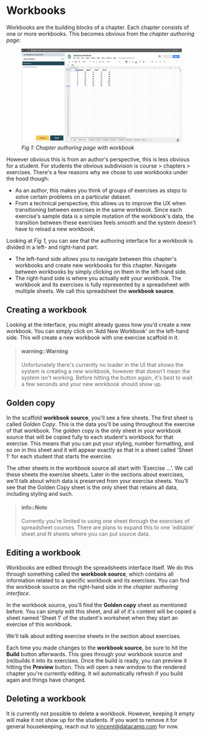# Workbooks

Workbooks are the building blocks of a chapter. Each chapter consists of one or more workbooks. This
becomes obvious from the _chapter authoring page_:

<figure>
  <img src="images/chapter_page_workbook.png" alt="Chapter authoring page with workbook">
  <figcaption><em>Fig 1: Chapter authoring page with workbook</em></figcaption>
</figure>

However obvious this is from an author's perspective, this is less obvious for a student. For
students the obvious subdivision is course > chapters > exercises. There's a few reasons why we
chose to use workbooks under the hood though:

* As an author, this makes you think of groups of exercises as steps to solve certain problems on a
  particular dataset.
* From a technical perspective, this allows us to improve the UX when transitioning between
  exercises in the same workbook. Since each exercise's sample data is a simple mutation of the
  workbook's data, the transition between these exercises feels smooth and the system doesn't have
  to reload a new workbook.

Looking at _Fig 1_, you can see that the authoring interface for a workbook is divided in a left-
and right-hand part.

* The left-hand side allows you to navigate between this chapter's workbooks and create new
  workbooks for this chapter. Navigate between workbooks by simply clicking on them in the left-hand
  side.
* The right-hand side is where you actually edit your workbook. The workbook and its exercises is
  fully represented by a spreadsheet with multiple sheets. We call this spreadsheet the **workbook
  source**.

## Creating a workbook

Looking at the interface, you might already guess how you'd create a new workbook. You can simply
click on 'Add New Workbook' on the left-hand side. This will create a new workbook with one exercise
scaffold in it.

> #### warning::Warning
>
> Unfortunately there's currently no loader in the UI that shows the system is creating a
> new workbook, however that doesn't mean the system isn't working. Before hitting the button again,
> it's best to wait a few seconds and your new workbook should show up.

## Golden copy

In the scaffold **workbook source**, you'll see a few sheets. The first sheet is called _Golden
Copy_. This is the data you'll be using throughout the exercise of that workbook. The golden copy is
the only sheet in your workbook source that will be copied fully to each student's workbook for that
exercise. This means that you can put your styling, number formatting, and so on in this sheet and
it will appear exactly as that in a sheet called 'Sheet 1' for each student that starts the
exercise.

The other sheets in the workbook source all start with 'Exercise ...'. We call these sheets the
exercise sheets. Later in the sections about exercises, we'll talk about which data is preserved
from your exercise sheets. You'll see that the Golden Copy sheet is the only sheet that retains all
data, including styling and such.

> #### info::Note
>
> Currently you're limited to using one sheet through the exercises of spreadsheet courses.
> There are plans to expand this to one 'editable' sheet and N sheets where you can put source data.

## Editing a workbook

Workbooks are edited through the spreadsheets interface itself. We do this through something called
the **workbook source**, which contains all information related to a specific workbook and its
exercises. You can find the workbook source on the right-hand side in the _chapter authoring
interface_.

In the workbook source, you'll find the **Golden copy** sheet as mentioned before. You can simply
edit this sheet, and all of it's content will be copied a sheet named 'Sheet 1' of the student's
worksheet when they start an exercise of this workbook.

We'll talk about editing exercise sheets in the section about exercises.

Each time you made changes to the **workbook source**, be sure to hit the **Build** button
afterwards. This goes through your workbook source and (re)builds it into its exercises. Once the
build is ready, you can preview it hitting the **Preview** button. This will open a new window to
the rendered chapter you're currently editing. It wil automatically refresh if you build again and
things have changed.

## Deleting a workbook

It is currently not possible to delete a workbook. However, keeping it empty will make it not show
up for the students. If you want to remove it for general housekeeping, reach out to
[vincent@datacamp.com](mailto:vincent@datacamp.com) for now.


